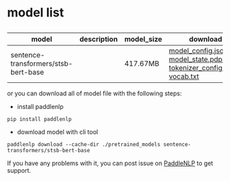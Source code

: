 #  model list

##  

| model  | description | model_size  | download         |
| --- | --- | --- | --- |
|sentence-transformers/stsb-bert-base|  | 417.67MB | [model_config.json](https://bj.bcebos.com/paddlenlp/models/community/sentence-transformers/stsb-bert-base/model_config.json)<br>[model_state.pdparams](https://bj.bcebos.com/paddlenlp/models/community/sentence-transformers/stsb-bert-base/model_state.pdparams)<br>[tokenizer_config.json](https://bj.bcebos.com/paddlenlp/models/community/sentence-transformers/stsb-bert-base/tokenizer_config.json)<br>[vocab.txt](https://bj.bcebos.com/paddlenlp/models/community/sentence-transformers/stsb-bert-base/vocab.txt) |

or you can download all of model file with the following steps:

* install paddlenlp

```shell
pip install paddlenlp
```

* download model with cli tool

```shell
paddlenlp download --cache-dir ./pretrained_models sentence-transformers/stsb-bert-base
```

If you have any problems with it, you can post issue on [PaddleNLP](https://github.com/PaddlePaddle/PaddleNLP) to get support.
